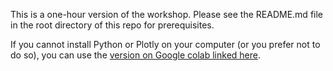 This is a one-hour version of the workshop.  Please see the README.md file in the root directory of this repo for prerequisites.

If you cannot install Python or Plotly on your computer (or you prefer not to do so), you can use the [version on Google colab linked here](https://colab.research.google.com/drive/1g8nYzA3OPRGwMosPOmGVEmRxmc2Rf5ZK?usp=sharing).

